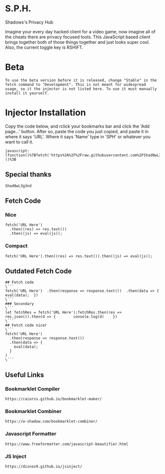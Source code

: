 # S.P.H.
Shadows's Privacy Hub

Imagine your every day hacked client for a video game, now imagine all of the cheats there are privacy focused tools. This JavaScript based client brings together both of those things together and just looks super cool. Also, the current toggle key is RSHIFT.

# Beta
```
To use the beta version before it is released, change "Stable" in the fetch command to "Development". This is not meant for widespread usage, so it the injector is not listed here. To use it must manually install it yourself.
```

# Injector Installation

Copy the code below, and rclick your bookmarks bar and click the 'Add page...' button. After so, paste the code you just copied, and paste it in where it says 'URL'. Where it says 'Name' type in 'SPH' or whatever you want to call it.
```
javascript:(function()%7Bfetch('https%3A%2F%2Fraw.githubusercontent.com%2FShad0wL3g3nd%2FSPH%2FStable%2FResources%2FGUI.js').then((res)%20%3D%3E%20res.text()).then((js)%20%3D%3E%20eval(js))%3B%7D)()%3B
```

## Special thanks
```
Shad0wL3g3nd

```
## Fetch Code

### Nice
```
fetch('URL Here')
  .then((res) => res.text())
  .then((js) => eval(js));
```
### Compact

```
fetch('URL Here').then((res) => res.text()).then((js) => eval(js));
```

## Outdated Fetch Code
```
## Fetch code
\```
fetch('URL Here')  .then(response => response.text())  .then(data => {    eval(data);  })
\```
### Secondary
\```
let fetchRes = fetch('URL Here');fetchRes.then(res =>    res.json()).then(d => {        console.log(d)    })
\```
## Fetch code nicer
\```
fetch('URL Here')
  .then(response => response.text())
  .then(data => {
    eval(data);
  }
)
\```
```
## Useful Links

### Bookmarklet Compiler
```
https://caiorss.github.io/bookmarklet-maker/
```
### Bookmarklet Combiner
```
https://w-shadow.com/bookmarklet-combiner/
```
### Javascript Formatter
```
https://www.freeformatter.com/javascript-beautifier.html
```
### JS Inject
```
https://disnos9.github.io/jsinject/
```
